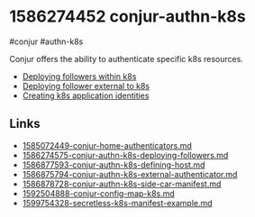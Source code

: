 # 1586274452 conjur-authn-k8s
#conjur #authn-k8s

Conjur offers the ability to authenticate specific k8s resources.
- [Deploying followers within k8s](1586274575-conjur-authn-k8s-deploying-followers.md)
- [Deploying follower external to k8s](1586875794-conjur-authn-k8s-external-authenticator.md)
- [Creating k8s application identities](1586877593-conjur-authn-k8s-defining-host.md)

## Links
- [1585072449-conjur-home-authenticators.md](1585072449-conjur-home-authenticators.md)
- [1586274575-conjur-authn-k8s-deploying-followers.md](1586274575-conjur-authn-k8s-deploying-followers.md)
- [1586877593-conjur-authn-k8s-defining-host.md](1586877593-conjur-authn-k8s-defining-host.md)
- [1586875794-conjur-authn-k8s-external-authenticator.md](1586875794-conjur-authn-k8s-external-authenticator.md)
- [1586878728-conjur-authn-k8s-side-car-manifest.md](1586878728-conjur-authn-k8s-side-car-manifest.md)
- [1592504888-conjur-config-map-k8s.md](1592504888-conjur-config-map-k8s.md)
- [1599754328-secretless-k8s-manifest-example.md](1599754328-secretless-k8s-manifest-example.md)
